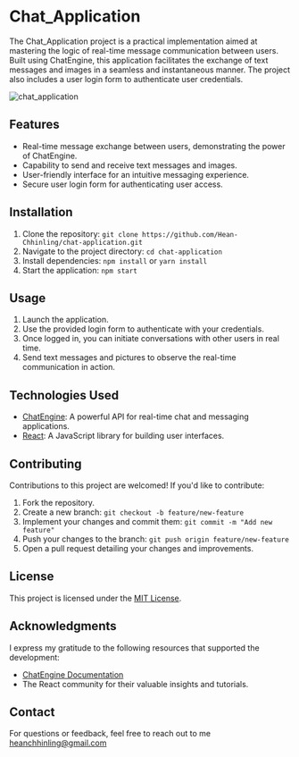 # Chat_Application

The Chat_Application project is a practical implementation aimed at mastering the logic of real-time message communication between users. Built using ChatEngine, this application facilitates the exchange of text messages and images in a seamless and instantaneous manner. The project also includes a user login form to authenticate user credentials.

![chat_application](https://github.com/Hean-Chhinling/Chat_Application/assets/92643868/0a0f784f-2eee-43c3-b3c4-a464bd9703c4)


## Features

- Real-time message exchange between users, demonstrating the power of ChatEngine.
- Capability to send and receive text messages and images.
- User-friendly interface for an intuitive messaging experience.
- Secure user login form for authenticating user access.

## Installation

1. Clone the repository: `git clone https://github.com/Hean-Chhinling/chat-application.git`
2. Navigate to the project directory: `cd chat-application`
3. Install dependencies: `npm install` or `yarn install`
4. Start the application: `npm start`

## Usage

1. Launch the application.
2. Use the provided login form to authenticate with your credentials.
3. Once logged in, you can initiate conversations with other users in real time.
4. Send text messages and pictures to observe the real-time communication in action.

## Technologies Used

- [ChatEngine](https://www.pubnub.com/docs/chat-engine): A powerful API for real-time chat and messaging applications.
- [React](https://reactjs.org/): A JavaScript library for building user interfaces.

## Contributing

Contributions to this project are welcomed! If you'd like to contribute:

1. Fork the repository.
2. Create a new branch: `git checkout -b feature/new-feature`
3. Implement your changes and commit them: `git commit -m "Add new feature"`
4. Push your changes to the branch: `git push origin feature/new-feature`
5. Open a pull request detailing your changes and improvements.

## License

This project is licensed under the [MIT License](LICENSE).

## Acknowledgments

I express my gratitude to the following resources that supported the development:

- [ChatEngine Documentation](https://www.pubnub.com/docs/chat-engine)
- The React community for their valuable insights and tutorials.

## Contact

For questions or feedback, feel free to reach out to me heanchhinling@gmail.com

 
